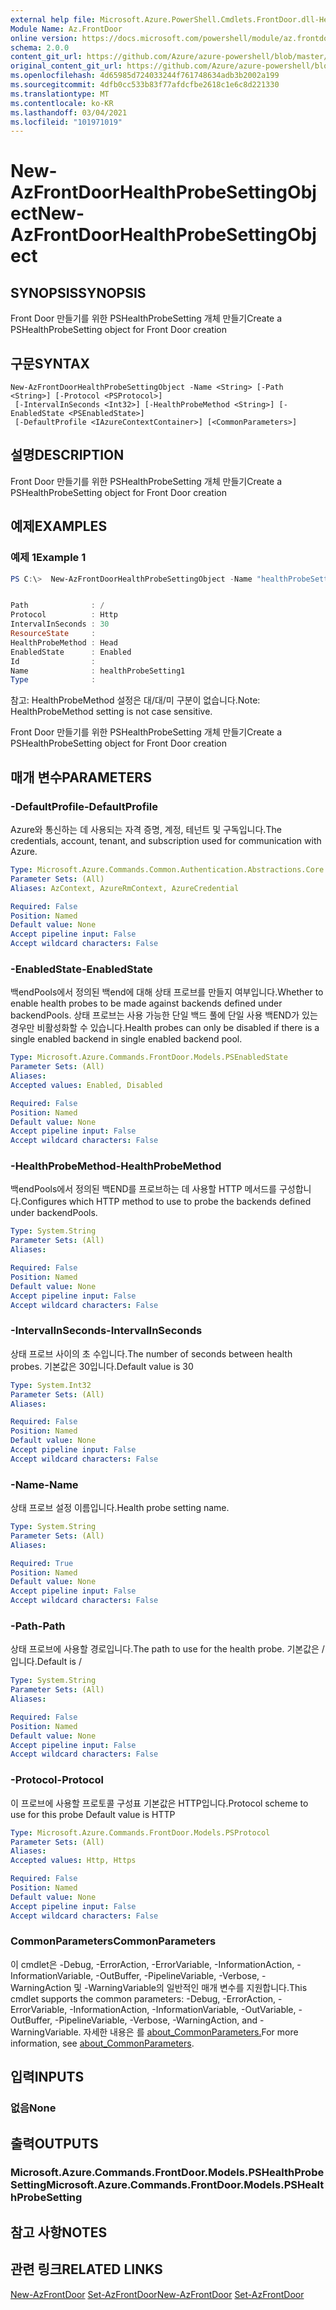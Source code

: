 ```yaml
---
external help file: Microsoft.Azure.PowerShell.Cmdlets.FrontDoor.dll-Help.xml
Module Name: Az.FrontDoor
online version: https://docs.microsoft.com/powershell/module/az.frontdoor/new-azfrontdoorhealthprobesettingobject
schema: 2.0.0
content_git_url: https://github.com/Azure/azure-powershell/blob/master/src/FrontDoor/FrontDoor/help/New-AzFrontDoorHealthProbeSettingObject.md
original_content_git_url: https://github.com/Azure/azure-powershell/blob/master/src/FrontDoor/FrontDoor/help/New-AzFrontDoorHealthProbeSettingObject.md
ms.openlocfilehash: 4d65985d724033244f761748634adb3b2002a199
ms.sourcegitcommit: 4dfb0cc533b83f77afdcfbe2618c1e6c8d221330
ms.translationtype: MT
ms.contentlocale: ko-KR
ms.lasthandoff: 03/04/2021
ms.locfileid: "101971019"
---
```

# <span data-ttu-id="9f309-101">New-AzFrontDoorHealthProbeSettingObject</span><span class="sxs-lookup"><span data-stu-id="9f309-101">New-AzFrontDoorHealthProbeSettingObject</span></span>

## <span data-ttu-id="9f309-102">SYNOPSIS</span><span class="sxs-lookup"><span data-stu-id="9f309-102">SYNOPSIS</span></span>
<span data-ttu-id="9f309-103">Front Door 만들기를 위한 PSHealthProbeSetting 개체 만들기</span><span class="sxs-lookup"><span data-stu-id="9f309-103">Create a PSHealthProbeSetting object for Front Door creation</span></span>

## <span data-ttu-id="9f309-104">구문</span><span class="sxs-lookup"><span data-stu-id="9f309-104">SYNTAX</span></span>

```
New-AzFrontDoorHealthProbeSettingObject -Name <String> [-Path <String>] [-Protocol <PSProtocol>]
 [-IntervalInSeconds <Int32>] [-HealthProbeMethod <String>] [-EnabledState <PSEnabledState>]
 [-DefaultProfile <IAzureContextContainer>] [<CommonParameters>]
```

## <span data-ttu-id="9f309-105">설명</span><span class="sxs-lookup"><span data-stu-id="9f309-105">DESCRIPTION</span></span>
<span data-ttu-id="9f309-106">Front Door 만들기를 위한 PSHealthProbeSetting 개체 만들기</span><span class="sxs-lookup"><span data-stu-id="9f309-106">Create a PSHealthProbeSetting object for Front Door creation</span></span>

## <span data-ttu-id="9f309-107">예제</span><span class="sxs-lookup"><span data-stu-id="9f309-107">EXAMPLES</span></span>

### <span data-ttu-id="9f309-108">예제 1</span><span class="sxs-lookup"><span data-stu-id="9f309-108">Example 1</span></span>
```powershell
PS C:\>  New-AzFrontDoorHealthProbeSettingObject -Name "healthProbeSetting1"


Path              : /
Protocol          : Http
IntervalInSeconds : 30
ResourceState     :
HealthProbeMethod : Head
EnabledState      : Enabled
Id                :
Name              : healthProbeSetting1
Type              :
```

<span data-ttu-id="9f309-109">참고: HealthProbeMethod 설정은 대/대/미 구분이 없습니다.</span><span class="sxs-lookup"><span data-stu-id="9f309-109">Note: HealthProbeMethod setting is not case sensitive.</span></span>

<span data-ttu-id="9f309-110">Front Door 만들기를 위한 PSHealthProbeSetting 개체 만들기</span><span class="sxs-lookup"><span data-stu-id="9f309-110">Create a PSHealthProbeSetting object for Front Door creation</span></span>

## <span data-ttu-id="9f309-111">매개 변수</span><span class="sxs-lookup"><span data-stu-id="9f309-111">PARAMETERS</span></span>

### <span data-ttu-id="9f309-112">-DefaultProfile</span><span class="sxs-lookup"><span data-stu-id="9f309-112">-DefaultProfile</span></span>
<span data-ttu-id="9f309-113">Azure와 통신하는 데 사용되는 자격 증명, 계정, 테넌트 및 구독입니다.</span><span class="sxs-lookup"><span data-stu-id="9f309-113">The credentials, account, tenant, and subscription used for communication with Azure.</span></span>

```yaml
Type: Microsoft.Azure.Commands.Common.Authentication.Abstractions.Core.IAzureContextContainer
Parameter Sets: (All)
Aliases: AzContext, AzureRmContext, AzureCredential

Required: False
Position: Named
Default value: None
Accept pipeline input: False
Accept wildcard characters: False
```

### <span data-ttu-id="9f309-114">-EnabledState</span><span class="sxs-lookup"><span data-stu-id="9f309-114">-EnabledState</span></span>
<span data-ttu-id="9f309-115">백endPools에서 정의된 백end에 대해 상태 프로브를 만들지 여부입니다.</span><span class="sxs-lookup"><span data-stu-id="9f309-115">Whether to enable health probes to be made against backends defined under backendPools.</span></span> <span data-ttu-id="9f309-116">상태 프로브는 사용 가능한 단일 백드 풀에 단일 사용 백END가 있는 경우만 비활성화할 수 있습니다.</span><span class="sxs-lookup"><span data-stu-id="9f309-116">Health probes can only be disabled if there is a single enabled backend in single enabled backend pool.</span></span>

```yaml
Type: Microsoft.Azure.Commands.FrontDoor.Models.PSEnabledState
Parameter Sets: (All)
Aliases:
Accepted values: Enabled, Disabled

Required: False
Position: Named
Default value: None
Accept pipeline input: False
Accept wildcard characters: False
```

### <span data-ttu-id="9f309-117">-HealthProbeMethod</span><span class="sxs-lookup"><span data-stu-id="9f309-117">-HealthProbeMethod</span></span>
<span data-ttu-id="9f309-118">백endPools에서 정의된 백END를 프로브하는 데 사용할 HTTP 메서드를 구성합니다.</span><span class="sxs-lookup"><span data-stu-id="9f309-118">Configures which HTTP method to use to probe the backends defined under backendPools.</span></span>

```yaml
Type: System.String
Parameter Sets: (All)
Aliases:

Required: False
Position: Named
Default value: None
Accept pipeline input: False
Accept wildcard characters: False
```

### <span data-ttu-id="9f309-119">-IntervalInSeconds</span><span class="sxs-lookup"><span data-stu-id="9f309-119">-IntervalInSeconds</span></span>
<span data-ttu-id="9f309-120">상태 프로브 사이의 초 수입니다.</span><span class="sxs-lookup"><span data-stu-id="9f309-120">The number of seconds between health probes.</span></span>
<span data-ttu-id="9f309-121">기본값은 30입니다.</span><span class="sxs-lookup"><span data-stu-id="9f309-121">Default value is 30</span></span>

```yaml
Type: System.Int32
Parameter Sets: (All)
Aliases:

Required: False
Position: Named
Default value: None
Accept pipeline input: False
Accept wildcard characters: False
```

### <span data-ttu-id="9f309-122">-Name</span><span class="sxs-lookup"><span data-stu-id="9f309-122">-Name</span></span>
<span data-ttu-id="9f309-123">상태 프로브 설정 이름입니다.</span><span class="sxs-lookup"><span data-stu-id="9f309-123">Health probe setting name.</span></span>

```yaml
Type: System.String
Parameter Sets: (All)
Aliases:

Required: True
Position: Named
Default value: None
Accept pipeline input: False
Accept wildcard characters: False
```

### <span data-ttu-id="9f309-124">-Path</span><span class="sxs-lookup"><span data-stu-id="9f309-124">-Path</span></span>
<span data-ttu-id="9f309-125">상태 프로브에 사용할 경로입니다.</span><span class="sxs-lookup"><span data-stu-id="9f309-125">The path to use for the health probe.</span></span>
<span data-ttu-id="9f309-126">기본값은 /입니다.</span><span class="sxs-lookup"><span data-stu-id="9f309-126">Default is /</span></span>

```yaml
Type: System.String
Parameter Sets: (All)
Aliases:

Required: False
Position: Named
Default value: None
Accept pipeline input: False
Accept wildcard characters: False
```

### <span data-ttu-id="9f309-127">-Protocol</span><span class="sxs-lookup"><span data-stu-id="9f309-127">-Protocol</span></span>
<span data-ttu-id="9f309-128">이 프로브에 사용할 프로토콜 구성표 기본값은 HTTP입니다.</span><span class="sxs-lookup"><span data-stu-id="9f309-128">Protocol scheme to use for this probe Default value is HTTP</span></span>

```yaml
Type: Microsoft.Azure.Commands.FrontDoor.Models.PSProtocol
Parameter Sets: (All)
Aliases:
Accepted values: Http, Https

Required: False
Position: Named
Default value: None
Accept pipeline input: False
Accept wildcard characters: False
```

### <span data-ttu-id="9f309-129">CommonParameters</span><span class="sxs-lookup"><span data-stu-id="9f309-129">CommonParameters</span></span>
<span data-ttu-id="9f309-130">이 cmdlet은 -Debug, -ErrorAction, -ErrorVariable, -InformationAction, -InformationVariable, -OutBuffer, -PipelineVariable, -Verbose, -WarningAction 및 -WarningVariable의 일반적인 매개 변수를 지원합니다.</span><span class="sxs-lookup"><span data-stu-id="9f309-130">This cmdlet supports the common parameters: -Debug, -ErrorAction, -ErrorVariable, -InformationAction, -InformationVariable, -OutVariable, -OutBuffer, -PipelineVariable, -Verbose, -WarningAction, and -WarningVariable.</span></span> <span data-ttu-id="9f309-131">자세한 내용은 를 [about_CommonParameters.](http://go.microsoft.com/fwlink/?LinkID=113216)</span><span class="sxs-lookup"><span data-stu-id="9f309-131">For more information, see [about_CommonParameters](http://go.microsoft.com/fwlink/?LinkID=113216).</span></span>

## <span data-ttu-id="9f309-132">입력</span><span class="sxs-lookup"><span data-stu-id="9f309-132">INPUTS</span></span>

### <span data-ttu-id="9f309-133">없음</span><span class="sxs-lookup"><span data-stu-id="9f309-133">None</span></span>
## <span data-ttu-id="9f309-134">출력</span><span class="sxs-lookup"><span data-stu-id="9f309-134">OUTPUTS</span></span>

### <span data-ttu-id="9f309-135">Microsoft.Azure.Commands.FrontDoor.Models.PSHealthProbeSetting</span><span class="sxs-lookup"><span data-stu-id="9f309-135">Microsoft.Azure.Commands.FrontDoor.Models.PSHealthProbeSetting</span></span>
## <span data-ttu-id="9f309-136">참고 사항</span><span class="sxs-lookup"><span data-stu-id="9f309-136">NOTES</span></span>

## <span data-ttu-id="9f309-137">관련 링크</span><span class="sxs-lookup"><span data-stu-id="9f309-137">RELATED LINKS</span></span>

<span data-ttu-id="9f309-138">[New-AzFrontDoor](./New-AzFrontDoor.md) 
 [Set-AzFrontDoor](./Set-AzFrontDoor.md)</span><span class="sxs-lookup"><span data-stu-id="9f309-138">[New-AzFrontDoor](./New-AzFrontDoor.md)
[Set-AzFrontDoor](./Set-AzFrontDoor.md)</span></span>
